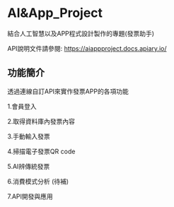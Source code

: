 # AI&App_Project


結合人工智慧以及APP程式設計製作的專題(發票助手)


API說明文件請參閱:
https://aiappproject.docs.apiary.io/


## 功能簡介
透過連線自訂API來實作發票APP的各項功能

1.會員登入

2.取得資料庫內發票內容

3.手動輸入發票

4.掃描電子發票QR code 

5.AI辨傳統發票

6.消費模式分析 (待補)

7.API開發與應用
